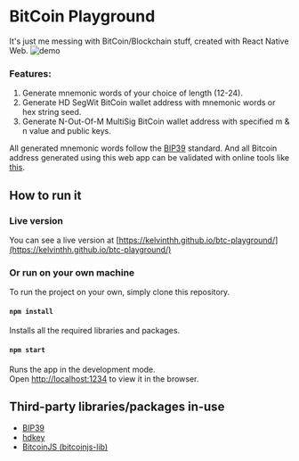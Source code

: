 # BitCoin Playground

It's just me messing with BitCoin/Blockchain stuff, created with React Native Web.
![demo](https://i.imgur.com/zk4soPk.png)
### Features:
1. Generate mnemonic words of your choice of length (12-24).
2. Generate HD SegWit BitCoin wallet address with mnemonic words or hex string seed.
3. Generate N-Out-Of-M MultiSig BitCoin wallet address with specified m & n value and public keys.

All generated mnemonic words follow the [BIP39](https://iancoleman.io/bip39/) standard. And all Bitcoin address generated using this web app can be validated with online tools like [this](https://awebanalysis.com/en/bitcoin-address-validate/).

## How to run it

### Live version

You can see a live version at [https://kelvinthh.github.io/btc-playground/](https://kelvinthh.github.io/btc-playground/)

### Or run on your own machine

To run the project on your own, simply clone this repository.

#### `npm install`

Installs all the required libraries and packages.

#### `npm start`

Runs the app in the development mode.\
Open [http://localhost:1234](http://localhost:1234) to view it in the browser.

## Third-party libraries/packages in-use

* [BIP39](https://github.com/bitcoinjs/bip39)
* [hdkey](https://github.com/cryptocoinjs/hdkey)
* [BitcoinJS (bitcoinjs-lib)](https://github.com/bitcoinjs/bitcoinjs-lib)
